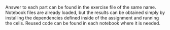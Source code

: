 Answer to each part can be found in the exercise file of the same name. Notebook files are already loaded, but the results can be obtained simply by installing the dependencies defined inside of the assignment and running the cells. Reused code can be found in each notebook where it is needed.
